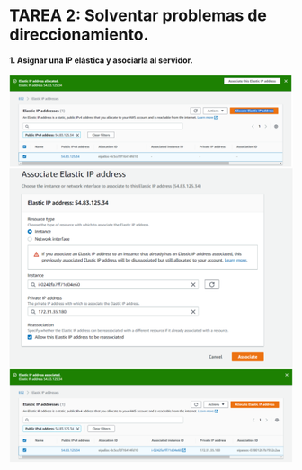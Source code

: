 # TAREA 2: Solventar problemas de direccionamiento.

#### 1. Asignar una IP elástica y asociarla al servidor.

![](images/20.PNG)
![](images/21.PNG)
![](images/22.PNG)